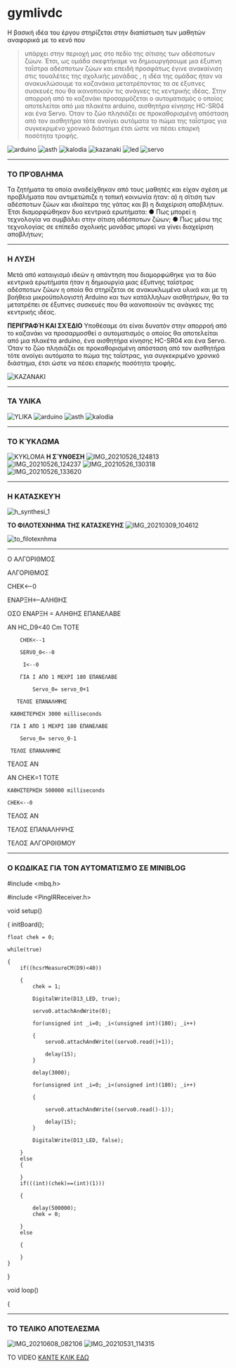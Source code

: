 # gymlivdc
Η βασική ιδέα του έργου στηρίζεται στην διαπίστωση των μαθητών αναφορικά με το κενό που 
> υπάρχει στην περιοχή μας στο πεδίο της σίτισης των αδέσποτων ζώων. Έτσι, ως ομάδα σκεφτήκαμε 
> να δημιουργήσουμε μια έξυπνη ταΐστρα αδέσποτων ζώων και επειδή προσφάτως έγινε ανακαίνιση στις
> τουαλέτες της σχολικής μονάδας , η ιδέα της ομάδας ήταν να ανακυκλώσουμε τα καζανάκια μετατρέποντας τα 
> σε έξυπνες συσκευές που θα ικανοποιούν τις ανάγκες τις κεντρικής ιδέας.
> Στην απορροή από το καζανάκι προσαρμόζεται ο αυτοματισμός ο οποίος αποτελείται από μια πλακέτα arduino,
> αισθητήρα κίνησης HC-SR04 και ένα Servo. Όταν το ζώο πλησιάζει σε προκαθορισμένη απόσταση από τον αισθητήρα 
> τότε ανοίγει αυτόματα το πώμα της ταΐστρας για συγκεκριμένο χρονικό διάστημα έτσι ώστε να πέσει επαρκή 
> ποσότητα τροφής.

![arduino](https://user-images.githubusercontent.com/78729274/107234635-8b1d7180-6a2c-11eb-90e1-d3d35f3c9ba5.jpg)
![asth](https://user-images.githubusercontent.com/78729274/107234638-8bb60800-6a2c-11eb-9a9e-6fbdf8660778.jpg)
![kalodia](https://user-images.githubusercontent.com/78729274/107234642-8c4e9e80-6a2c-11eb-8fe6-1f7bea7b6513.jpg)
![kazanaki](https://user-images.githubusercontent.com/78729274/107234647-8d7fcb80-6a2c-11eb-9021-d0505dc7fe65.jpg)
![led](https://user-images.githubusercontent.com/78729274/107234649-8d7fcb80-6a2c-11eb-9710-c987cc483a4b.png)
![servo](https://user-images.githubusercontent.com/78729274/107234652-8e186200-6a2c-11eb-90c0-015ff4ddadd9.jpg)

____________________________________________________________
### ΤΟ ΠΡΌΒΛΗΜΑ
Τα ζητήματα τα οποία  αναδείχθηκαν από τους μαθητές και είχαν σχέση με προβλήματα που αντιμετώπιζε η τοπική κοινωνία  ήταν: α) η σίτιση των αδέσποτων ζώων και ιδιαίτερα της γάτας και β) η διαχείριση αποβλήτων. Έτσι διαμορφώθηκαν δυο κεντρικά ερωτήματα:
●	Πως μπορεί η τεχνολογία να συμβάλει στην σίτιση αδέσποτων ζώων;
●	Πως μέσω της τεχνολογίας σε επίπεδο σχολικής μονάδας μπορεί να γίνει διαχείριση αποβλήτων;

____________________________________________________________
### Η ΛΥΣΗ
Μετά από καταιγισμό ιδεών η απάντηση που διαμορφώθηκε για τα δύο κεντρικά ερωτήματα ήταν η δημιουργία μιας έξυπνης ταΐστρας αδέσποτων ζώων η οποία θα στηρίζεται σε ανακυκλωμένα υλικά και με τη βοήθεια μικροϋπολογιστή Arduino και των κατάλληλων αισθητήρων, θα τα μετατρέπει σε έξυπνες συσκευές που θα ικανοποιούν τις ανάγκες της κεντρικής ιδέας.

**ΠΕΡΙΓΡΑΦΉ ΚΑΙ ΣΧΈΔΙΟ**
Υποθέσαμε ότι  είναι δυνατόν στην απορροή από το καζανάκι να προσαρμοσθεί ο αυτοματισμός ο οποίος θα αποτελείται από μια πλακέτα arduino, ένα αισθητήρα κίνησης HC-SR04 και ένα Servo. Όταν το ζώο πλησιάζει σε προκαθορισμένη απόσταση από τον αισθητήρα τότε ανοίγει αυτόματα το πώμα της ταΐστρας, για συγκεκριμένο χρονικό διάστημα, έτσι ώστε να πέσει επαρκής ποσότητα τροφής.

![KAZANAKI](https://user-images.githubusercontent.com/78729274/127108530-3538881a-da39-4b6f-86d2-c6743b66c82a.jpg)
_____________________________________________
### ΤΑ ΥΛΙΚΑ
![YLIKA](https://user-images.githubusercontent.com/78729274/127109127-89ce68ce-67ed-44e5-808b-bdd605cefde9.jpg)
![arduino](https://user-images.githubusercontent.com/78729274/107234635-8b1d7180-6a2c-11eb-90e1-d3d35f3c9ba5.jpg)
![asth](https://user-images.githubusercontent.com/78729274/107234638-8bb60800-6a2c-11eb-9a9e-6fbdf8660778.jpg)
![kalodia](https://user-images.githubusercontent.com/78729274/107234642-8c4e9e80-6a2c-11eb-8fe6-1f7bea7b6513.jpg)
______________________________________________
### ΤΟ ΚΎΚΛΩΜΑ

![KYKLOMA](https://user-images.githubusercontent.com/78729274/127111542-27f11ae6-fbe2-4a4f-bf8d-eb765de2afa6.jpg)
**Η ΣΎΝΘΕΣΗ**
![IMG_20210526_124813](https://user-images.githubusercontent.com/78729274/127112069-68a7be73-8803-4ff7-856b-e285217beb21.jpg)
![IMG_20210526_124237](https://user-images.githubusercontent.com/78729274/127112355-9de4e7dd-beb6-4bff-845d-40053f4692b5.jpg)
![IMG_20210526_130318](https://user-images.githubusercontent.com/78729274/127112527-066591f4-3f66-444d-a714-c6784ef8a390.jpg)
![IMG_20210526_133620](https://user-images.githubusercontent.com/78729274/127113088-4e151890-f36c-47f0-915b-0c160b45d64c.jpg)
___________________________________________
### Η ΚΑΤΑΣΚΕΥΉ

![h_synthesi_1](https://user-images.githubusercontent.com/78729274/127113429-263c56e5-bf4d-4c4f-b7da-a55b1331eac8.jpg)

**ΤΟ ΦΙΛΟΤΕΧΝΗΜΑ ΤΗΣ ΚΑΤΑΣΚΕΥΗΣ**
![IMG_20210309_104612](https://user-images.githubusercontent.com/78729274/127117283-9645d224-b689-488b-90cf-333ac07bb079.jpg)

![to_filotexnhma](https://user-images.githubusercontent.com/78729274/127114109-f4b94ab0-37fa-4fc8-b29d-d4dd0e9dd7a0.jpg)
__________________________________________
Ο ΑΛΓΟΡΙΘΜΟΣ

ΑΛΓΟΡΙΘΜΟΣ

CHEK<--0

ΕΝΑΡΞΗ<--ΑΛΗΘΗΣ

ΟΣΟ  ΕΝΑΡΞΗ = ΑΛΗΘΗΣ ΕΠΑΝΕΛΑΒΕ

   ΑΝ HC_D9<40 Cm ΤΟΤΕ
   
        CHEK<--1
	
        SERVO_0<--0
	
         Ι<--0
	 
        ΓΙΑ Ι ΑΠΟ 1 ΜΕΧΡΙ 180 ΕΠΑΝΕΛΑΒΕ
	
            Servo_0= servo_0+1
	    
       ΤΕΛΟΣ ΕΠΑΝΑΛΗΨΗΣ
       
     ΚΑΘΗΣΤΕΡΗΣΗ 3000 milliseconds
     
     ΓΙΑ Ι ΑΠΟ 1 ΜΕΧΡΙ 180 ΕΠΑΝΕΛΑΒΕ
     
        Servo_0= servo_0-1
	
     ΤΕΛΟΣ ΕΠΑΝΑΛΗΨΗΣ
     
   ΤΕΛΟΣ ΑΝ
   
  ΑΝ CHEK=1 TOTE
  
    ΚΑΘΗΣΤΕΡΗΣΗ 500000 milliseconds
    
    CHEK<--0
    
  ΤΕΛΟΣ ΑΝ
  
ΤΕΛΟΣ ΕΠΑΝΑΛΗΨΗΣ

ΤΕΛΟΣ ΑΛΓΟΡΘΙΘΜΟΥ


___________________________________________
### Ο ΚΩΔΙΚΑΣ ΓΙΑ ΤΟΝ ΑΥΤΟΜΑΤΙΣΜΌ ΣΕ MINIBLOG

#include <mbq.h>

#include <PingIRReceiver.h>


void setup()

{
	initBoard();
	
	float chek = 0;
	
	while(true)
	
	{
		if((hcsrMeasureCM(D9)<40))
		
		{
			chek = 1;
			
			DigitalWrite(D13_LED, true);
			
			servo0.attachAndWrite(0);
			
			for(unsigned int _i=0; _i<(unsigned int)(180); _i++)
			
			{
				servo0.attachAndWrite((servo0.read()+1));
				
				delay(15);
			}
			
			delay(3000);
			
			for(unsigned int _i=0; _i<(unsigned int)(180); _i++)
			
			{
			
				servo0.attachAndWrite((servo0.read()-1));
				
				delay(15);
			}
			
			DigitalWrite(D13_LED, false);
			
		}
		else
		{
		
		}
		if(((int)(chek)==(int)(1)))
		
		{
		
			delay(500000);
			chek = 0;
			
		}
		else
		
		{
		
		}
	}
}

void loop()

{
______________________________________________
### ΤΟ ΤΕΛΙΚΟ ΑΠΟΤΕΛΕΣΜΑ
![IMG_20210608_082106](https://user-images.githubusercontent.com/78729274/127116761-f73e99ce-15da-4208-9980-b0722f085284.jpg)
![IMG_20210531_114315](https://user-images.githubusercontent.com/78729274/127117090-16a20bb5-a1ef-40ab-ba16-789385de3bb7.jpg)

TO VIDEO
[KANTE ΚΛΙΚ ΕΔΩ](https://www.youtube.com/watch?v=2tk3hngBkoI)

